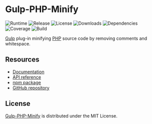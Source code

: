 # Gulp-PHP-Minify
![Runtime](https://img.shields.io/badge/node-%3E%3D10.7-brightgreen.svg) ![Release](https://img.shields.io/npm/v/@cedx/gulp-php-minify.svg) ![License](https://img.shields.io/npm/l/@cedx/gulp-php-minify.svg) ![Downloads](https://img.shields.io/npm/dt/@cedx/gulp-php-minify.svg) ![Dependencies](https://david-dm.org/cedx/gulp-php-minify.svg) ![Coverage](https://coveralls.io/repos/github/cedx/gulp-php-minify/badge.svg) ![Build](https://travis-ci.com/cedx/gulp-php-minify.svg)

[Gulp](https://gulpjs.com) plug-in minifying [PHP](https://secure.php.net) source code by removing comments and whitespace.

## Resources
- [Documentation](https://dev.belin.io/gulp-php-minify)
- [API reference](https://dev.belin.io/gulp-php-minify/api)
- [npm package](https://www.npmjs.com/package/@cedx/gulp-php-minify)
- [GitHub repository](https://github.com/cedx/gulp-php-minify)

## License
[Gulp-PHP-Minify](https://dev.belin.io/gulp-php-minify) is distributed under the MIT License.
